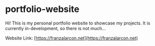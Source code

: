 # portfolio-website

Hi! This is my personal portfolio website to showcase my projects. It is currently in-development, so there is not much...

Website Link: [https://franzalarcon.net](https://franzalarcon.net)

